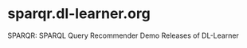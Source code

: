 sparqr.dl-learner.org
=====================

SPARQR: SPARQL Query Recommender Demo Releases of DL-Learner
